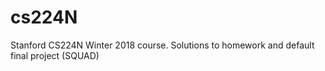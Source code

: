 # cs224N
Stanford CS224N Winter 2018 course. Solutions to homework and default final project (SQUAD)
